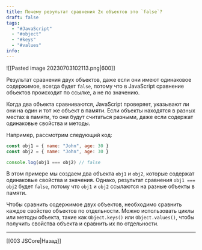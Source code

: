 ```yaml
---
title: Почему результат сравнения 2х объектов это `false`?
draft: false
tags:
  - "#JavaScript"
  - "#object"
  - "#keys"
  - "#values"
info:
---
```

![[Pasted image 20230703102113.png|600]]

Результат сравнения двух объектов, даже если они имеют одинаковое содержимое, всегда будет `false`, потому что в JavaScript сравнение объектов происходит по ссылке, а не по значению.

Когда два объекта сравниваются, JavaScript проверяет, указывают ли они на один и тот же объект в памяти. Если объекты находятся в разных местах в памяти, то они будут считаться разными, даже если содержат одинаковые свойства и методы.

Например, рассмотрим следующий код:

```javascript
const obj1 = { name: "John", age: 30 }
const obj2 = { name: "John", age: 30 }

console.log(obj1 === obj2) // false
```

В этом примере мы создаем два объекта `obj1` и `obj2`, которые содержат одинаковые свойства и значения. Однако, результат сравнения `obj1 === obj2` будет `false`, потому что `obj1` и `obj2` ссылаются на разные объекты в памяти.

Чтобы сравнить содержимое двух объектов, необходимо сравнить каждое свойство объектов по отдельности. Можно использовать циклы или методы объекта, такие как `Object.keys()` или `Object.values()`, чтобы получить свойства объекта и сравнить их по отдельности.

---

[[003 JSCore|Назад]]